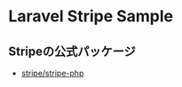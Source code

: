 # Laravel Stripe Sample

## Stripeの公式パッケージ

- [stripe/stripe-php](https://github.com/stripe/stripe-php)
